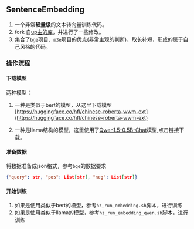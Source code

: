 ## SentenceEmbedding

1. 一个非常**轻量级**的文本转向量训练代码。
2. fork 自[up主的库](https://github.com/yuanzhoulvpi2017/SentenceEmbedding)，并进行了一些修改。
3. 集合了[`bge`](https://github.com/FlagOpen/FlagEmbedding)项目、[`m3e`](https://github.com/wangyuxinwhy/uniem)项目的优点(非常主观的判断)，取长补短，形成的属于自己风格的代码。

### 操作流程

#### 下载模型

两种模型：

1. 一种是类似于bert的模型，从这里下载模型[https://huggingface.co/hfl/chinese-roberta-wwm-ext](https://huggingface.co/hfl/chinese-roberta-wwm-ext)

2. 一种是llama结构的模型，这里使用了[Qwen1.5-0.5B-Chat](https://huggingface.co/Qwen/Qwen1.5-0.5B-Chat)模型,点击链接下载。

#### 准备数据

将数据准备成json格式，参考`bge`的数据要求

```json
{"query": str, "pos": List[str], "neg": List[str]}
```


#### 开始训练

1. 如果是使用类似于bert的模型，参考`hz_run_embedding.sh`脚本，进行训练
2. 如果是使用类似于llama的模型，参考`hz_run_embedding_qwen.sh`脚本，进行训练

